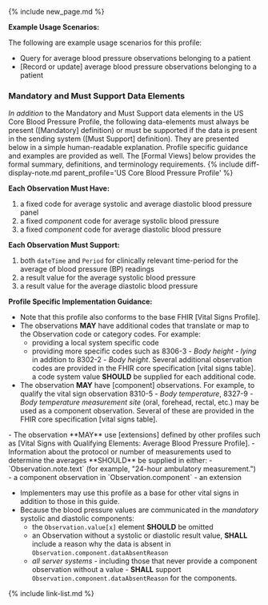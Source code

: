 {% include new_page.md %}

**Example Usage Scenarios:**

The following are example usage scenarios for this profile:

- Query for average blood pressure observations belonging to a patient
- [Record or update] average blood pressure observations belonging to a patient

### Mandatory and Must Support Data Elements

*In addition* to the Mandatory and Must Support data elements in the US Core Blood Pressure Profile, the following data-elements must always be present ([Mandatory] definition) or must be supported if the data is present in the sending system ([Must Support] definition). They are presented below in a simple human-readable explanation. Profile specific guidance and examples are provided as well.  The [Formal Views] below provides the  formal summary, definitions, and terminology requirements.  {% include diff-display-note.md parent_profile='US Core Blood Pressure Profile' %}

**Each Observation Must Have:**


1. a fixed code for average systolic and average diastolic blood pressure panel
1. a fixed *componen*t code for average systolic blood pressure
1. a fixed *component* code for average diastolic blood pressure

**Each Observation Must Support:**

1.  both `dateTime` and `Period` for clinically relevant time-period for the average of blood pressure (BP) readings
1.  a result value for the average systolic blood pressure
2.  a result value for the average diastolic blood pressure

**Profile Specific Implementation Guidance:**

- Note that this profile also conforms to the base FHIR [Vital Signs Profile].
- The observations **MAY** have additional codes that translate or map to the Observation code or category codes. For example:
   -  providing a local system specific code
   -  providing more specific codes such as 8306-3 - *Body height - lying* in addition to 8302-2 - *Body height*.  Several additional observation codes are provided in the FHIR core specification [vital signs table].
  a code system value **SHOULD** be supplied for each additional code.
- The observation **MAY** have [component] observations. For example, to qualify the vital sign observation 8310-5 - *Body temperature*, 8327-9 - *Body temperature measurement site* (oral, forehead, rectal, etc.) may be used as a component observation. Several of these are provided in the FHIR core specification [vital signs table].

<div class="bg-success" markdown="1">
- The observation **MAY** use [extensions] defined by other profiles such as [Vital Signs with Qualifying Elements: Average Blood Pressure Profile].
- Information about the protocol or number of measurements used to determine the averages **SHOULD** be supplied in either:
  - `Observation.note.text` (for example, "24-hour ambulatory measurement.")
  - a component observation in `Observation.component`
  - an extension
</div><!-- new-content --> 

- Implementers may use this profile as a base for other vital signs in addition to those in this guide.
- Because the blood pressure values are communicated in the *mandatory* systolic and diastolic components:
  - the `Observation.value[x]` element **SHOULD** be omitted
  - an Observation without a systolic or diastolic result value, **SHALL** include a reason why the data is absent in `Observation.component.dataAbsentReason`
  - *all server systems* - including those that never provide a component observation without a value - **SHALL** support `Observation.component.dataAbsentReason` for the components.


{% include link-list.md %}
